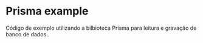 # Prisma example
Código de exemplo utilizando a bilbioteca Prisma para leitura e gravação de banco de dados.
